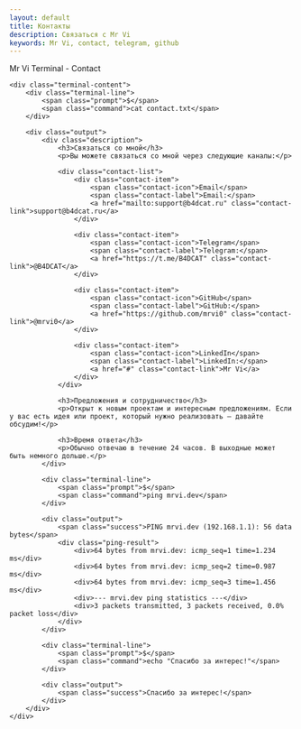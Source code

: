 ```yaml
---
layout: default
title: Контакты
description: Связаться с Mr Vi
keywords: Mr Vi, contact, telegram, github
---
```


<div class="terminal-container">
    <div class="terminal-header">
        <div class="terminal-buttons">
            <span class="terminal-button close"></span>
            <span class="terminal-button minimize"></span>
            <span class="terminal-button maximize"></span>
        </div>
        <div class="terminal-title">Mr Vi Terminal - Contact</div>
    </div>
    
    <div class="terminal-content">
        <div class="terminal-line">
            <span class="prompt">$</span>
            <span class="command">cat contact.txt</span>
        </div>
        
        <div class="output">
            <div class="description">
                <h3>Связаться со мной</h3>
                <p>Вы можете связаться со мной через следующие каналы:</p>
                
                <div class="contact-list">
                    <div class="contact-item">
                        <span class="contact-icon">Email</span>
                        <span class="contact-label">Email:</span>
                        <a href="mailto:support@b4dcat.ru" class="contact-link">support@b4dcat.ru</a>
                    </div>
                    
                    <div class="contact-item">
                        <span class="contact-icon">Telegram</span>
                        <span class="contact-label">Telegram:</span>
                        <a href="https://t.me/B4DCAT" class="contact-link">@B4DCAT</a>
                    </div>
                    
                    <div class="contact-item">
                        <span class="contact-icon">GitHub</span>
                        <span class="contact-label">GitHub:</span>
                        <a href="https://github.com/mrvi0" class="contact-link">@mrvi0</a>
                    </div>
                    
                    <div class="contact-item">
                        <span class="contact-icon">LinkedIn</span>
                        <span class="contact-label">LinkedIn:</span>
                        <a href="#" class="contact-link">Mr Vi</a>
                    </div>
                </div>
                
                <h3>Предложения и сотрудничество</h3>
                <p>Открыт к новым проектам и интересным предложениям. Если у вас есть идея или проект, который нужно реализовать — давайте обсудим!</p>
                
                <h3>Время ответа</h3>
                <p>Обычно отвечаю в течение 24 часов. В выходные может быть немного дольше.</p>
            </div>
            
            <div class="terminal-line">
                <span class="prompt">$</span>
                <span class="command">ping mrvi.dev</span>
            </div>
            
            <div class="output">
                <span class="success">PING mrvi.dev (192.168.1.1): 56 data bytes</span>
                <div class="ping-result">
                    <div>64 bytes from mrvi.dev: icmp_seq=1 time=1.234 ms</div>
                    <div>64 bytes from mrvi.dev: icmp_seq=2 time=0.987 ms</div>
                    <div>64 bytes from mrvi.dev: icmp_seq=3 time=1.456 ms</div>
                    <div>--- mrvi.dev ping statistics ---</div>
                    <div>3 packets transmitted, 3 packets received, 0.0% packet loss</div>
                </div>
            </div>
            
            <div class="terminal-line">
                <span class="prompt">$</span>
                <span class="command">echo "Спасибо за интерес!"</span>
            </div>
            
            <div class="output">
                <span class="success">Спасибо за интерес!</span>
            </div>
        </div>
    </div>
</div> 